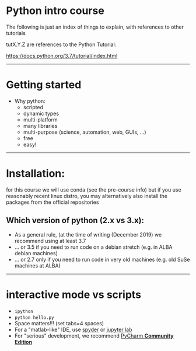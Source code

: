 # Python intro course

The following is just an index of things to explain, with references to other tutorials

tutX.Y.Z are references to the  Python Tutorial:

https://docs.python.org/3.7/tutorial/index.html

---

# Getting started

- Why python: 
    - scripted 
    - dynamic types
    - multi-platform 
    - many libraries
    - multi-purpose (science, automation, web, GUIs, ...)
    - free
    - easy!

---

# Installation:
    
for this course we will use conda (see the pre-course info)
but if you use reasonably recent linux distro, you may 
alternatively also install the packages from the official repositories

## Which version of python (2.x vs 3.x): 

- As a general rule, (at the time of writing (December 2019)
  we recommend using at least 3.7
- ... or 3.5 if you need to run code on a debian stretch (e.g. in ALBA debian machines)
- ... or 2.7 only if you need to run code in very old machines (e.g. old SuSe machines at ALBA)

---

# interactive mode vs scripts

- `ipython`
- `python hello.py`
- Space matters!!! (set tabs=4 spaces)
- For a "matlab-like" IDE, use [spyder](https://www.spyder-ide.org/) or [jupyter lab](https://jupyter.org/)
- For "serious" development, we recommend [PyCharm **Community Edition**](https://www.jetbrains.com/pycharm/download)
